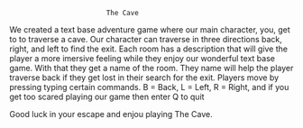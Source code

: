                             The Cave                                                                                                                                                                                                
We created a text base adventure game where our main character, you, get to to traverse a cave.
Our character can traverse in three directions back, right, and left to find the exit. 
Each room has a description that will give the player a more imersive feeling while they enjoy our wonderful text base game.
With that they get a name of the room.
They name will help the player traverse back if they get lost in their search for the exit.
Players move by pressing typing certain commands. 
B = Back, L = Left, R = Right, and if you get too scared playing our game then enter Q to quit

 Good luck in your escape and enjou playing The Cave.
